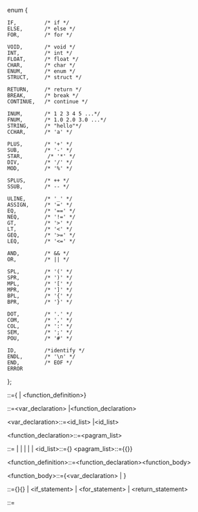  enum {


	IF,         /* if */
	ELSE,       /* else */
	FOR,        /* for */
	
	VOID,       /* void */
	INT,        /* int */
	FLOAT,      /* float */
	CHAR,       /* char */
    ENUM,       /* enum */
    STRUCT,     /* struct */
	
	RETURN,     /* return */
	BREAK,      /* break */
	CONTINUE,   /* continue */
	
	INUM,       /* 1 2 3 4 5 ...*/
	FNUM,       /* 1.0 2.0 3.0 ...*/
	STRING,     /* "hello"*/
	CCHAR,      /* 'a' */
	
	PLUS,       /* '+' */
	SUB,        /* '-' */
	STAR,        /* '*' */
	DIV,        /* '/' */
	MOD,        /* '%' */

    SPLUS,      /* ++ */
    SSUB,       /* -- */
	
	ULINE,      /* '_' */ 
	ASSIGN,     /* '=' */
	EQ,         /* '==' */
	NEQ,        /* '!=' */
	GT,         /* '>' */
	LT,         /* '<' */
	GEQ,        /* '>=' */
	LEQ,        /* '<=' */

    AND,        /* && */
    OR,         /* || */
	
	SPL,        /* '(' */
	SPR,        /* ')' */
	MPL,        /* '[' */
	MPR,        /* ']' */
	BPL,        /* '{' */
	BPR,        /* '}' */

    DOT,        /* '.' */
    COM,        /* ',' */
    COL,        /* ':' */
    SEM,        /* ';' */
    POU,        /* '#' */
	
	ID,         /*identify */
    ENDL,       /* '\n' */
    END,        /* EOF */
	ERROR
};



<program>::={<declaration> | <function_definition>}<eof>

<declaration>::=<var_declaration> <sem> 
               |<function_declaration> <sem>

<var_declaration>::=<type><id_list><sem> 
                   |<type><id_list><assign><value><sem>


<function_declaration>::=<type><id><spl><pagram_list><spr>



<type>::=<void>
        |<int>
        |<char>
        |<float>
        |<enum>
        |<struct>
<id_list>::=<id>{<com><id>}
<pagram_list>::={<type><id>{<com><type><id>}}




<function_definition>::=<function_declaration><function_body>

<function_body>::=<bpl>{<var_declaration><sem> | <statement> }<bpr>

<statement>::={<id>}{<assign>}<expression> | <if_statement> | <for_statement> | <return_statement>


<expression>::=


